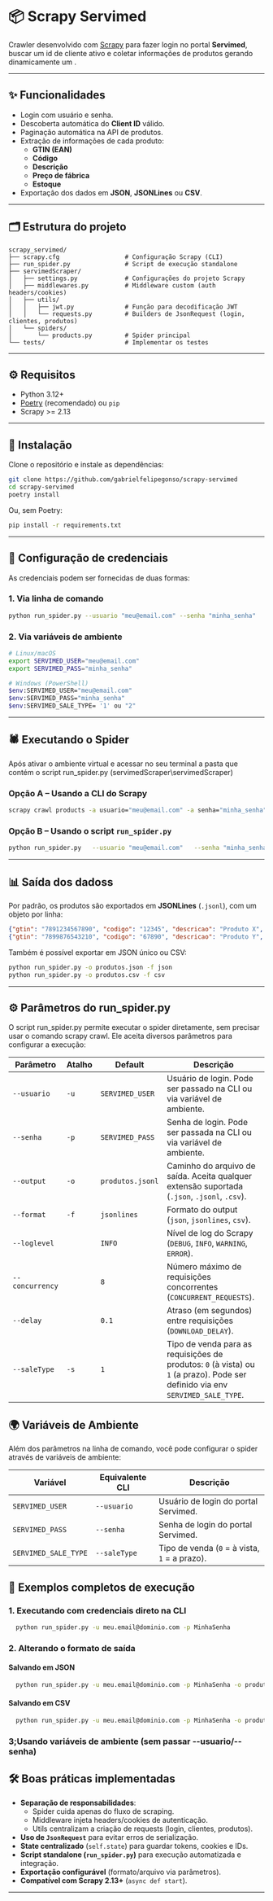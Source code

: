 # 📦 Scrapy Servimed

Crawler desenvolvido com [Scrapy](https://scrapy.org/) para fazer login no portal **Servimed**, buscar um id de cliente ativo e coletar informações de produtos gerando dinamicamente um .

---

## ✨ Funcionalidades
- Login com usuário e senha.  
- Descoberta automática do **Client ID** válido.  
- Paginação automática na API de produtos.  
- Extração de informações de cada produto:
  - **GTIN (EAN)**  
  - **Código**  
  - **Descrição**  
  - **Preço de fábrica**  
  - **Estoque**  
- Exportação dos dados em **JSON**, **JSONLines** ou **CSV**.

---

## 🗂 Estrutura do projeto

```
scrapy_servimed/
├── scrapy.cfg                  # Configuração Scrapy (CLI)
├── run_spider.py               # Script de execução standalone
├── servimedScraper/
│   ├── settings.py             # Configurações do projeto Scrapy
│   ├── middlewares.py          # Middleware custom (auth headers/cookies)
│   ├── utils/
│   │   ├── jwt.py              # Função para decodificação JWT
│   │   └── requests.py         # Builders de JsonRequest (login, clientes, produtos)
│   └── spiders/
│       └── products.py         # Spider principal
└── tests/                      # Implementar os testes
```

---

## ⚙️ Requisitos

- Python 3.12+  
- [Poetry](https://python-poetry.org/) (recomendado) ou `pip`  
- Scrapy >= 2.13  

---

## 🚀 Instalação

Clone o repositório e instale as dependências:

```bash
git clone https://github.com/gabrielfelipegonso/scrapy-servimed
cd scrapy-servimed
poetry install
```

Ou, sem Poetry:

```bash
pip install -r requirements.txt
```

---

## 🔑 Configuração de credenciais

As credenciais podem ser fornecidas de duas formas:

### 1. Via linha de comando
```bash
python run_spider.py --usuario "meu@email.com" --senha "minha_senha"
```

### 2. Via variáveis de ambiente
```bash
# Linux/macOS
export SERVIMED_USER="meu@email.com"
export SERVIMED_PASS="minha_senha"

# Windows (PowerShell)
$env:SERVIMED_USER="meu@email.com"
$env:SERVIMED_PASS="minha_senha"
$env:SERVIMED_SALE_TYPE= '1' ou "2" 
```

---

## 🕷️ Executando o Spider

Após ativar o ambiente virtual e acessar no seu terminal a pasta que contém o script run_spider.py (servimedScraper\servimedScraper)

### Opção A – Usando a CLI do Scrapy
```bash
scrapy crawl products -a usuario="meu@email.com" -a senha="minha_senha" -o produtos.jsonl -t jsonlines
```

### Opção B – Usando o script `run_spider.py`
```bash
python run_spider.py   --usuario "meu@email.com"   --senha "minha_senha"   --output produtos.jsonl   --format jsonlines   --loglevel INFO
```

---

## 📊 Saída dos dadoss

Por padrão, os produtos são exportados em **JSONLines** (`.jsonl`), com um objeto por linha:

```json
{"gtin": "7891234567890", "codigo": "12345", "descricao": "Produto X", "preco_fabrica": 10.5, "estoque": 50}
{"gtin": "7899876543210", "codigo": "67890", "descricao": "Produto Y", "preco_fabrica": 8.0, "estoque": 0}
```

Também é possível exportar em JSON único ou CSV:
```bash
python run_spider.py -o produtos.json -f json
python run_spider.py -o produtos.csv -f csv
```

---
## ⚙️ Parâmetros do run_spider.py

O script run_spider.py permite executar o spider diretamente, sem precisar usar o comando scrapy crawl. Ele aceita diversos parâmetros para configurar a execução:

| Parâmetro       | Atalho | Default         | Descrição                                                                                                                      |
| --------------- | ------ | ---------------- | ------------------------------------------------------------------------------------------------------------------------------ |
| `--usuario`     | `-u`   | `SERVIMED_USER`  | Usuário de login. Pode ser passado na CLI ou via variável de ambiente.                                                         |
| `--senha`       | `-p`   | `SERVIMED_PASS`  | Senha de login. Pode ser passada na CLI ou via variável de ambiente.                                                           |
| `--output`      | `-o`   | `produtos.jsonl` | Caminho do arquivo de saída. Aceita qualquer extensão suportada (`.json`, `.jsonl`, `.csv`).                                   |
| `--format`      | `-f`   | `jsonlines`      | Formato do output (`json`, `jsonlines`, `csv`).                                                                                |
| `--loglevel`    |        | `INFO`           | Nível de log do Scrapy (`DEBUG`, `INFO`, `WARNING`, `ERROR`).                                                                  |
| `--concurrency` |        | `8`              | Número máximo de requisições concorrentes (`CONCURRENT_REQUESTS`).                                                             |
| `--delay`       |        | `0.1`            | Atraso (em segundos) entre requisições (`DOWNLOAD_DELAY`).                                                                     |
| `--saleType`    | `-s`   | `1`              | Tipo de venda para as requisições de produtos: `0` (à vista) ou `1` (a prazo). Pode ser definido via env `SERVIMED_SALE_TYPE`. |

## 🌍 Variáveis de Ambiente

Além dos parâmetros na linha de comando, você pode configurar o spider através de variáveis de ambiente:

| Variável             | Equivalente CLI | Descrição                                     |
| -------------------- | --------------- | --------------------------------------------- |
| `SERVIMED_USER`      | `--usuario`     | Usuário de login do portal Servimed.         |
| `SERVIMED_PASS`      | `--senha`       | Senha de login do portal Servimed.                               |
| `SERVIMED_SALE_TYPE` | `--saleType`    | Tipo de venda (`0` = à vista, `1` = a prazo). |

## 📝 Exemplos completos de execução
### 1. Executando com credenciais direto na CLI

```bash
  python run_spider.py -u meu.email@dominio.com -p MinhaSenha
```
### 2. Alterando o formato de saída
#### Salvando em JSON
```bash
  python run_spider.py -u meu.email@dominio.com -p MinhaSenha -o produtos.json -f json
```
#### Salvando em CSV
```bash
  python run_spider.py -u meu.email@dominio.com -p MinhaSenha -o produtos.csv -f csv
```

### 3;Usando variáveis de ambiente (sem passar --usuario/--senha)



## 🛠 Boas práticas implementadas

- **Separação de responsabilidades**:
  - Spider cuida apenas do fluxo de scraping.
  - Middleware injeta headers/cookies de autenticação.
  - Utils centralizam a criação de requests (login, clientes, produtos).
- **Uso de `JsonRequest`** para evitar erros de serialização.  
- **State centralizado** (`self.state`) para guardar tokens, cookies e IDs.  
- **Script standalone (`run_spider.py`)** para execução automatizada e integração.  
- **Exportação configurável** (formato/arquivo via parâmetros).  
- **Compatível com Scrapy 2.13+** (`async def start`).  

---


